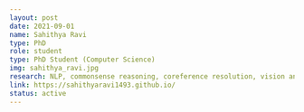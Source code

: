 ```yaml
---
layout: post
date: 2021-09-01
name: Sahithya Ravi
type: PhD
role: student
type: PhD Student (Computer Science)
img: sahithya_ravi.jpg
research: NLP, commonsense reasoning, coreference resolution, vision and language
link: https://sahithyaravi1493.github.io/
status: active
---
```


